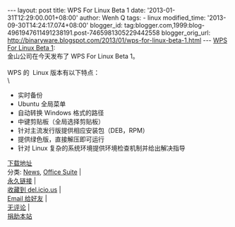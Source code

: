 --- layout: post title: WPS For Linux Beta 1 date:
'2013-01-31T12:29:00.001+08:00' author: Wenh Q tags: - linux
modified\_time: '2013-09-30T14:24:17.074+08:00' blogger\_id:
tag:blogger.com,1999:blog-4961947611491238191.post-7465981305229442558
blogger\_orig\_url:
http://binaryware.blogspot.com/2013/01/wps-for-linux-beta-1.html ---
[WPS For Linux Beta
1](http://linuxtoy.org/archives/wps-for-linux-beta-1.html):\
金山公司在今天发布了 WPS For Linux Beta 1。\
\
WPS 的  Linux 版本有以下特点：\
\

-   实时备份
-   Ubuntu 全局菜单
-   自动转换 Windows 格式的路径
-   中键剪贴板（全局选择剪贴板）
-   针对主流发行版提供相应安装包（DEB，RPM）
-   提供绿色版，直接解压即可运行
-   针对 Linux 复杂的系统环境提供环境检查机制并给出解决指导

[下载地址](http://community.wps.cn/download/)\
分类:
[News](http://linuxtoy.org/category/news "View all posts in News"),
[Office
Suite](http://linuxtoy.org/category/apps/office-suite "View all posts in Office Suite")
|\
[永久链接](http://linuxtoy.org/archives/wps-for-linux-beta-1.html) |\
[收藏到
del.icio.us](http://delicious.com/save?url=http://linuxtoy.org/archives/wps-for-linux-beta-1.html&title=WPS%20For%20Linux%20Beta%201)
|\
[Email
给好友](mailto:?Subject=Check+This+Out&body=I+think+you'll+like+this:+http://linuxtoy.org/archives/wps-for-linux-beta-1.html)
|\
[无评论](http://linuxtoy.org/archives/wps-for-linux-beta-1.html#comments)
|\
[捐助本站](http://linuxtoy.org/faq/donate)
